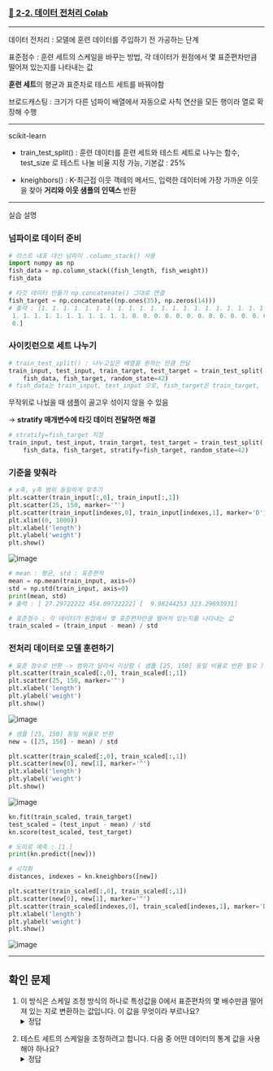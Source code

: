 ### [🔗 2-2. 데이터 전처리 Colab](https://colab.research.google.com/drive/1CeuMTCGdlYYBBBT4l6dQmaJsu-6cfoqM?usp=sharing)   
---
데이터 전처리 : 모델에 훈련 데이터를 주입하기 전 가공하는 단계

표준점수 : 훈련 세트의 스케일을 바꾸는 방법, 각 데이터가 원점에서 몇 표준편차만큼 떨어져 있는지를 나타내는 값

**훈련 세트**의 평균과 표준차로 테스트 세트를 바꿔야함

브로드캐스팅 : 크기가 다른 넘파이 배열에서 자동으로 사칙 연산을 모든 행이라 열로 확장해 수행

---
scikit-learn
- train_test_split()
  : 훈련 데이터를 훈련 세트와 테스트 세트로 나누는 함수, test_size 로 테스트 나눌 비율 지정 가능, 기본값 : 25%

- kneighbors() : K-최근접 이웃 객테의 메서드, 입력한 데이터에 가장 가까운 이웃을 찾아 **거리와 이웃 샘플의 인덱스** 반환

--- 
실습 설명
### 넘파이로 데이터 준비
```python
# 리스트 내포 대신 넘파이 .column_stack() 사용
import numpy as np
fish_data = np.column_stack((fish_length, fish_weight))
fish_data

# 타깃 데이터 만들기 np.concatenate() 그대로 연결
fish_target = np.concatenate((np.ones(35), np.zeros(14)))
# 출력 : [1. 1. 1. 1. 1. 1. 1. 1. 1. 1. 1. 1. 1. 1. 1. 1. 1. 1. 1. 1. 1. 1. 1. 1.
 1. 1. 1. 1. 1. 1. 1. 1. 1. 1. 1. 0. 0. 0. 0. 0. 0. 0. 0. 0. 0. 0. 0. 0.
 0.]
```
### 사이킷런으로 세트 나누기
```python
# train_test_split() : 나누고싶은 배열을 원하는 만큼 전달
train_input, test_input, train_target, test_target = train_test_split(
    fish_data, fish_target, random_state=42)
# fish_data는 train_input, test_input 으로, fish_target은 train_target, test_target 으로
```
무작위로 나눴을 때 샘플이 골고우 섞이지 않을 수 있음

-> **stratify 매개변수에 타깃 데이터 전달하면 해결**
```python
# stratify=fish_target 지정
train_input, test_input, train_target, test_target = train_test_split(
    fish_data, fish_target, stratify=fish_target, random_state=42)
```

### 기준을 맞춰라
```python
# x축, y축 범위 동일하게 맞추기
plt.scatter(train_input[:,0], train_input[:,1])
plt.scatter(25, 150, marker='^')
plt.scatter(train_input[indexes,0], train_input[indexes,1], marker='D')
plt.xlim((0, 1000))
plt.xlabel('length')
plt.ylabel('weight')
plt.show()
```
![image](https://github.com/SYEONIH/CHIC_24_machine-learning-study/assets/113624562/3e0fad6b-d175-466b-a071-66dbe42b64b1)

```python
# mean : 평균, std : 표준편차
mean = np.mean(train_input, axis=0)
std = np.std(train_input, axis=0)
print(mean, std)
# 출력 : [ 27.29722222 454.09722222] [  9.98244253 323.29893931]

# 표준점수 : 각 데이터가 원점에서 몇 표준편차만큼 떨어져 있는지를 나타내는 값
train_scaled = (train_input - mean) / std
```


### 전처리 데이터로 모델 훈련하기
```python
# 표준 점수로 반환 -> 범위가 달라서 이상함 ( 샘플 [25, 150] 동일 비율로 반환 필요 )
plt.scatter(train_scaled[:,0], train_scaled[:,1])
plt.scatter(25, 150, marker='^')
plt.xlabel('length')
plt.ylabel('weight')
plt.show()
```
![image](https://github.com/SYEONIH/CHIC_24_machine-learning-study/assets/113624562/551c5e07-06cb-4447-8831-e9adc71a7349)

```python
# 샘플 [25, 150] 동일 비율로 반환
new = ([25, 150] - mean) / std

plt.scatter(train_scaled[:,0], train_scaled[:,1])
plt.scatter(new[0], new[1], marker='^')
plt.xlabel('length')
plt.ylabel('weight')
plt.show()
```
![image](https://github.com/SYEONIH/CHIC_24_machine-learning-study/assets/113624562/6e960acc-6170-43ca-8e93-74a351bc21a1)

```python
kn.fit(train_scaled, train_target)
test_scaled = (test_input - mean) / std
kn.score(test_scaled, test_target)

# 도미로 예측 : [1.]
print(kn.predict([new]))
```
```python
# 시각화
distances, indexes = kn.kneighbors([new])

plt.scatter(train_scaled[:,0], train_scaled[:,1])
plt.scatter(new[0], new[1], marker='^')
plt.scatter(train_scaled[indexes,0], train_scaled[indexes,1], marker='D')
plt.xlabel('length')
plt.ylabel('weight')
plt.show()
```
![image](https://github.com/SYEONIH/CHIC_24_machine-learning-study/assets/113624562/6bba84fd-90fb-44b9-bf6e-a945690c8076)

---
## 확인 문제
1. 이 방식은 스케일 조정 방식의 하나로 특성값을 0에서 표준편차의 몇 배수만큼 떨어져 있는 지로 변환하는 값입니다. 이 값을 무엇이라 부르나요?<details>**표준점수**<summary>정답
</summary></details>

2. 테스트 세트의 스케일을 조정하려고 합니다.  다음 중 어떤 데이터의 통계 값을 사용해야 하나요?<details>**훈련 세트**<summary>정답
</summary></details>
